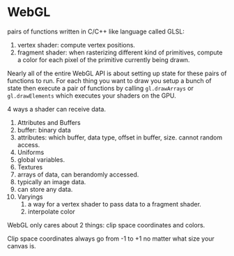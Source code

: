 # WebGL

pairs of functions written in C/C++ like language called GLSL:
1. vertex shader: compute vertex positions.
2. fragment shader: when rasterizing different kind of primitives, compute a color for each pixel of the primitive currently being drawn.

Nearly all of the entire WebGL API is about setting up state for these pairs of functions to run.  For each thing you want to draw you setup a bunch of state then execute a pair of functions by calling `gl.drawArrays` or `gl.drawElements` which executes your shaders on the GPU.

4 ways a shader can receive data.
1. Attributes and Buffers
  1. buffer: binary data
  2. attributes: which buffer, data type, offset in buffer, size. cannot random access.
2. Uniforms
  1. global variables.
3. Textures
  1. arrays of data, can berandomly accessed.
  2. typically an image data.
  3. can store any data.
4. Varyings
   1. a way for a vertex shader to pass data to a fragment shader.
   2. interpolate color

WebGL only cares about 2 things: clip space coordinates and colors. 

Clip space coordinates always go from -1 to +1 no matter what size your canvas is.
